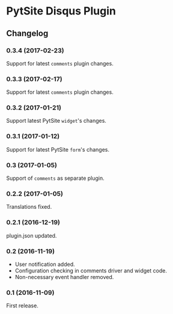 # PytSite Disqus Plugin


## Changelog


### 0.3.4 (2017-02-23)
Support for latest `comments` plugin changes.


### 0.3.3 (2017-02-17)
Support for latest `comments` plugin changes.


### 0.3.2 (2017-01-21)
Support latest PytSite `widget`'s changes.


### 0.3.1 (2017-01-12)
Support for latest PytSite `form`'s changes.


### 0.3 (2017-01-05)
Support of `comments` as separate plugin.


### 0.2.2 (2017-01-05)
Translations fixed.


### 0.2.1 (2016-12-19)
plugin.json updated.


### 0.2 (2016-11-19)
- User notification added.
- Configuration checking in comments driver and widget code. 
- Non-necessary event handler removed.


### 0.1 (2016-11-09)
First release.
